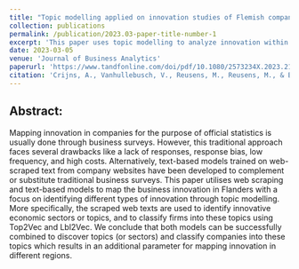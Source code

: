 ```yaml
---
title: "Topic modelling applied on innovation studies of Flemish companies"
collection: publications
permalink: /publication/2023.03-paper-title-number-1
excerpt: 'This paper uses topic modelling to analyze innovation within Flemish companies based on their websites.'
date: 2023-03-05
venue: 'Journal of Business Analytics'
paperurl: 'https://www.tandfonline.com/doi/pdf/10.1080/2573234X.2023.2186274'
citation: 'Crijns, A., Vanhullebusch, V., Reusens, M., Reusens, M., & Baesens, B. (2023). Topic modelling applied on innovation studies of Flemish companies. Journal of Business Analytics, 6(4), 243-254.'
---
```


Abstract:
--------
Mapping innovation in companies for the purpose of official statistics is usually done through business surveys. However, this traditional approach faces several drawbacks like a lack of responses, response bias, low frequency, and high costs. Alternatively, text-based models trained on web-scraped text from company websites have been developed to complement
or substitute traditional business surveys. This paper utilises web scraping and text-based models to map the business innovation in Flanders with a focus on identifying different types of innovation through topic modelling. More specifically, the scraped web texts are used to identify innovative economic sectors or topics, and to classify firms into these topics using Top2Vec and Lbl2Vec. We conclude that both models can be successfully combined to discover topics (or sectors) and classify companies into these topics which results in an additional parameter for mapping innovation in different regions.